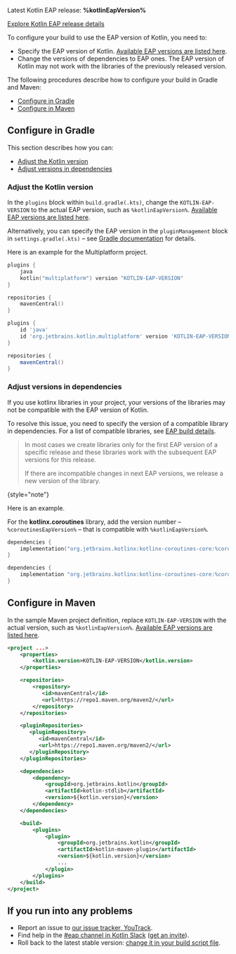 [//]: # (title: Configure your build for EAP)

<tldr>
    <!-- <p>No preview versions are currently available</p> -->
    <p>Latest Kotlin EAP release: <strong>%kotlinEapVersion%</strong></p>
    <p><a href="eap.md#build-details">Explore Kotlin EAP release details</a></p>
</tldr>

To configure your build to use the EAP version of Kotlin, you need to: 

* Specify the EAP version of Kotlin. [Available EAP versions are listed here](eap.md#build-details).
* Change the versions of dependencies to EAP ones.
The EAP version of Kotlin may not work with the libraries of the previously released version. 

The following procedures describe how to configure your build in Gradle and Maven:

* [Configure in Gradle](#configure-in-gradle)
* [Configure in Maven](#configure-in-maven)

## Configure in Gradle 

This section describes how you can:

* [Adjust the Kotlin version](#adjust-the-kotlin-version)
* [Adjust versions in dependencies](#adjust-versions-in-dependencies)

### Adjust the Kotlin version

In the `plugins` block within `build.gradle(.kts)`, change the `KOTLIN-EAP-VERSION` to the actual EAP version,
such as `%kotlinEapVersion%`. [Available EAP versions are listed here](eap.md#build-details).

Alternatively, you can specify the EAP version in the `pluginManagement` block in `settings.gradle(.kts)` – see [Gradle documentation](https://docs.gradle.org/current/userguide/plugins.html#sec:plugin_version_management) for details.

Here is an example for the Multiplatform project.

<tabs group="build-script">
<tab title="Kotlin" group-key="kotlin">

```kotlin
plugins {
    java
    kotlin("multiplatform") version "KOTLIN-EAP-VERSION"
}

repositories {
    mavenCentral()
}
```

</tab>
<tab title="Groovy" group-key="groovy">

```groovy
plugins {
    id 'java'
    id 'org.jetbrains.kotlin.multiplatform' version 'KOTLIN-EAP-VERSION'
}

repositories {
    mavenCentral()
}
```

</tab>
</tabs>

### Adjust versions in dependencies

If you use kotlinx libraries in your project, your versions of the libraries may not be compatible with the EAP version of Kotlin.

To resolve this issue, you need to specify the version of a compatible library in dependencies. For a list of compatible libraries, 
see [EAP build details](eap.md#build-details). 

> In most cases we create libraries only for the first EAP version of a specific release and these libraries work with the subsequent EAP versions for this release.
> 
> If there are incompatible changes in next EAP versions, we release a new version of the library.
>
{style="note"}

Here is an example.

For the **kotlinx.coroutines** library, add the version number – `%coroutinesEapVersion%` – that is compatible with `%kotlinEapVersion%`. 

<tabs group="build-script">
<tab title="Kotlin" group-key="kotlin">

```kotlin
dependencies {
    implementation("org.jetbrains.kotlinx:kotlinx-coroutines-core:%coroutinesEapVersion%")
}
```

</tab>
<tab title="Groovy" group-key="groovy">

```groovy
dependencies {
    implementation "org.jetbrains.kotlinx:kotlinx-coroutines-core:%coroutinesEapVersion%"
}
```

</tab>
</tabs>

## Configure in Maven

In the sample Maven project definition, replace `KOTLIN-EAP-VERSION` with the actual version, such as `%kotlinEapVersion%`.
[Available EAP versions are listed here](eap.md#build-details).

```xml
<project ...>
    <properties>
        <kotlin.version>KOTLIN-EAP-VERSION</kotlin.version>
    </properties>

    <repositories>
        <repository>
           <id>mavenCentral</id>
           <url>https://repo1.maven.org/maven2/</url>
        </repository>
    </repositories>

    <pluginRepositories>
       <pluginRepository>
          <id>mavenCentral</id>
          <url>https://repo1.maven.org/maven2/</url>
       </pluginRepository>
    </pluginRepositories>

    <dependencies>
        <dependency>
            <groupId>org.jetbrains.kotlin</groupId>
            <artifactId>kotlin-stdlib</artifactId>
            <version>${kotlin.version}</version>
        </dependency>
    </dependencies>

    <build>
        <plugins>
            <plugin>
                <groupId>org.jetbrains.kotlin</groupId>
                <artifactId>kotlin-maven-plugin</artifactId>
                <version>${kotlin.version}</version>
                ...
            </plugin>
        </plugins>
    </build>
</project>
```

## If you run into any problems

* Report an issue to [our issue tracker, YouTrack](https://kotl.in/issue).
* Find help in the [#eap channel in Kotlin Slack](https://app.slack.com/client/T09229ZC6/C0KLZSCHF) ([get an invite](https://surveys.jetbrains.com/s3/kotlin-slack-sign-up)).
* Roll back to the latest stable version: [change it in your build script file](#adjust-the-kotlin-version).